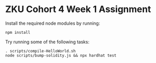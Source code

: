 # ZKU Cohort 4 Week 1 Assignment

Install the required node modules by running:

```shell
npm install
```

Try running some of the following tasks:

```shell
. scripts/compile-HelloWorld.sh
node scripts/bump-solidity.js && npx hardhat test
```
